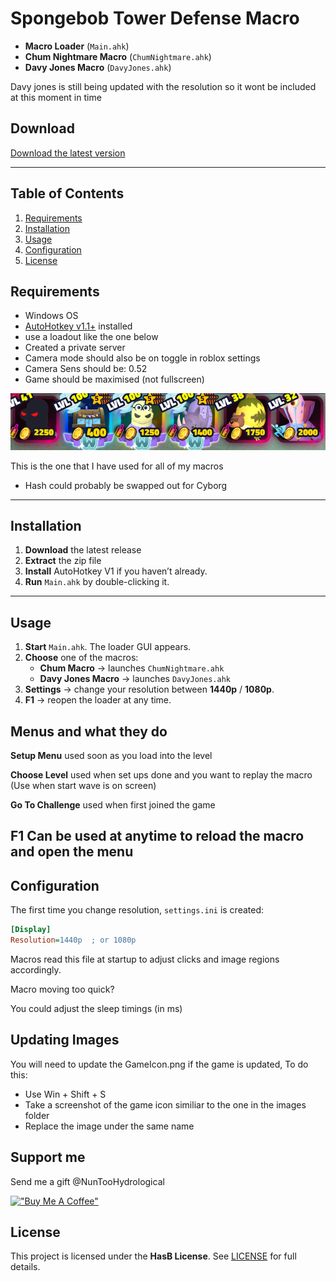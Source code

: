 # Spongebob Tower Defense Macro

* **Macro Loader** (`Main.ahk`)
* **Chum Nightmare Macro** (`ChumNightmare.ahk`)
* **Davy Jones Macro** (`DavyJones.ahk`)

Davy jones is still being updated with the resolution so it wont be included at this moment in time

## Download

[Download the latest version](https://github.com/HasB-G/SpongebobTDMacro/releases/latest)

---

## Table of Contents

1. [Requirements](#requirements)
2. [Installation](#installation)
3. [Usage](#usage)
4. [Configuration](#configuration)
5. [License](#license)

## Requirements

* Windows OS
* [AutoHotkey v1.1+](https://www.autohotkey.com/) installed
* use a loadout like the one below
* Created a private server
* Camera mode should also be on toggle in roblox settings
* Camera Sens should be: 0.52
* Game should be maximised (not fullscreen)


![Loadout](assets/Loadout.png)
 
This is the one that I have used for all of my macros
* Hash could probably be swapped out for Cyborg

---

## Installation

1. **Download** the latest release
2. **Extract** the zip file
3. **Install** AutoHotkey V1 if you haven’t already.
4. **Run** `Main.ahk` by double-clicking it.

---

## Usage

1. **Start** `Main.ahk`. The loader GUI appears.  
2. **Choose** one of the macros:
   - **Chum Macro** → launches `ChumNightmare.ahk`  
   - **Davy Jones Macro** → launches `DavyJones.ahk`  
3. **Settings** → change your resolution between **1440p** / **1080p**.  
4. **F1** → reopen the loader at any time.

## Menus and what they do

**Setup Menu** used soon as you load into the level

**Choose Level** used when set ups done and you want to replay the macro
(Use when start wave is on screen)

**Go To Challenge** used when first joined the game

**F1 Can be used at anytime to reload the macro and open the menu**
---

## Configuration

The first time you change resolution, `settings.ini` is created:

```ini
[Display]
Resolution=1440p  ; or 1080p
```

Macros read this file at startup to adjust clicks and image regions accordingly.

Macro moving too quick?
  
You could adjust the sleep timings (in ms)

## Updating Images
You will need to update the GameIcon.png if the game is updated, To do this:
* Use Win + Shift + S
* Take a screenshot of the game icon similiar to the one in the images folder
* Replace the image under the same name

## Support me

Send me a gift @NunTooHydrological

[!["Buy Me A Coffee"](https://www.buymeacoffee.com/assets/img/custom_images/orange_img.png)](https://buymeacoffee.com/hasb)

## License

This project is licensed under the **HasB License**. See [LICENSE](LICENSE) for full details.
